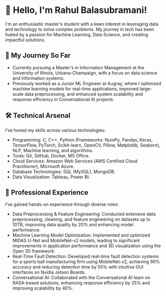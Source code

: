 # 👋 Hello, I'm Rahul Balasubramani!
I'm an enthusiastic master's student with a keen interest in leveraging data and technology to solve complex problems. My journey in tech has been fueled by a passion for Machine Learning, Data Science, and creating impactful solutions.

## 🚀 My Journey So Far

- Currently pursuing a Master's in Information Management at the University of Illinois, Urbana-Champaign, with a focus on data science and information systems.
- Previously worked as a Junior ML Engineer at Augray, where I optimized machine learning models for real-time applications, improved large-scale data preprocessing, and enhanced system scalability and response efficiency in Conversational AI projects.

## 🛠 Technical Arsenal

I’ve honed my skills across various technologies:
- Programming: C, C++, Python (Frameworks: NumPy, Pandas, Keras, TensorFlow, PyTorch, Scikit-learn, OpenCV, Pillow, Matplotlib, Seaborn), NLP, Machine learning, and algorithms.
- Tools: Git, GitHub, Docker, MS Office.
- Cloud Services: Amazon Web Services (AWS Certified Cloud Practitioner), Microsoft Azure.
- Database Technologies: SQL (MySQL), MongoDB.
- Data Visualization: Tableau, Power BI.

## 💼 Professional Experience

I’ve gained hands-on experience through diverse roles:
- Data Preprocessing & Feature Engineering: Conducted extensive data preprocessing, cleaning, and feature engineering on datasets up to 10TB, improving data quality by 20% and enhancing model performance.
- Machine Learning Model Optimization: Implemented and optimized MIDAS U-Net and MobileNet-v2 models, leading to significant improvements in application performance and 3D visualization using the Open 3D framework.
- Real-Time Fault Detection: Developed real-time fault detection systems for a sports ball manufacturing firm using MobileNet-v2, achieving 90% accuracy and reducing detection time by 50% with intuitive GUI interfaces on Nvidia Jetson Boards.
- Conversational AI: Collaborated with the Conversational AI team on RASA-based solutions, enhancing response efficiency by 25% and improving scalability by 40%.






<!--
**rahulb0206/rahulb0206** is a ✨ _special_ ✨ repository because its `README.md` (this file) appears on your GitHub profile.

Here are some ideas to get you started:

- 🔭 I’m currently working on ...
- 🌱 I’m currently learning ...
- 👯 I’m looking to collaborate on ...
- 🤔 I’m looking for help with ...
- 💬 Ask me about ...
- 📫 How to reach me: ...
- 😄 Pronouns: ...
- ⚡ Fun fact: ...
-->
